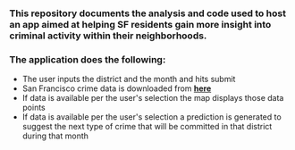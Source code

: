 ### This repository documents the analysis and code used to host an app aimed at helping SF residents gain more insight into criminal activity within their neighborhoods.



### The application does the following:
- The user inputs the district and the month and hits submit
- San Francisco crime data is downloaded from [**here**](https://data.sfgov.org/Public-Safety/Police-Department-Incident-Reports-2018-to-Present/wg3w-h783)
- If data is available per the user's selection the map displays those data points
- If data is available per the user's selection a prediction is generated to suggest the next type of crime that will be committed in that district during that month